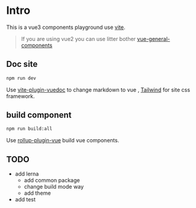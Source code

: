 # Intro

This is a vue3 components playground use [vite](https://github.com/vitejs/vite).

> If you are using vue2 you can use litter bother [vue-general-components](https://xxholly32.github.io/vue-general-components/)

## Doc site

```bash
npm run dev
```

Use [vite-plugin-vuedoc](https://github.com/JasKang/vite-plugin-vuedoc) to change markdown to vue , [Tailwind](https://tailwindcss.com/) for site css framework.

## build component

```bash
npm run build:all
```

Use [rollup-plugin-vue](https://github.com/vuejs/rollup-plugin-vue) build vue components.

## TODO

+ add lerna
  + add common package
  + change build mode way
  + add theme
+ add test